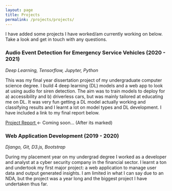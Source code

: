 ```yaml
---
layout: page
title: Projects
permalink: /projects/projects/
---
```


I have added some projects I have worked/am currently working on below. Take a look and get in touch with any questions.


<h3> Audio Event Detection for Emergency Service Vehicles (2020 - 2021) </h3>

<i> Deep Learning, Tensorflow, Jupyter, Python </i>

This was my final year dissertation project of my undergraduate computer science degree. I build 4 deep learning (DL) models and  a web app to look at using audio for siren detection. The aim was to train models to deploy for a) accessibility and b) driverless cars, but was mainly tailored at educating me on DL. It was very fun getting a DL model actually working and classifying results and I learnt a lot on model types and DL development. I have included a link to my final report below.

<a href="#">Project Report </a> <- Coming soon... (After its marked)

<h3> Web Application Development (2019 - 2020) </h3>

<i>Django, Git, D3.js, Bootstrap  </i>

During my placement year on my undergrad degree I worked as a developer and analyst at a cyber security company in the financial sector. I learnt a ton and undertook my first major project: a web application to manage user data and output generated insights. I am limited in what I can say due to an NDA, but the project was a year long and the biggest project I have undertaken thus far.
